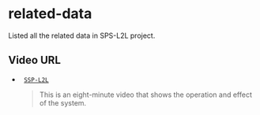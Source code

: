 # related-data

Listed all the related data in SPS-L2L project.

## Video URL
-   [`SSP-L2L`](https://www.dropbox.com/s/2r6iiy8cf0bjsjf/SSP-L2L.mpg?dl=0)
    > This is an eight-minute video that shows the operation and effect of the system.
